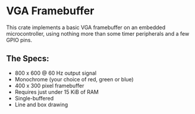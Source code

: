 # VGA Framebuffer

This crate implements a basic VGA framebuffer on an embedded microcontroller, using nothing more than some timer peripherals and a few GPIO pins.

## The Specs:

* 800 x 600 @ 60 Hz output signal
* Monochrome (your choice of red, green or blue)
* 400 x 300 pixel framebuffer
* Requires just under 15 KiB of RAM
* Single-buffered
* Line and box drawing

